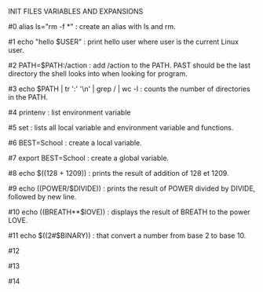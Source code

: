 INIT FILES VARIABLES AND EXPANSIONS

#0 alias ls="rm -f *" : create an alias with ls and rm.

#1 echo "hello $USER" : print hello user where user is the current Linux user.

#2 PATH=$PATH:/action : add /action to the PATH. PAST should be the last directory the shell looks into when looking for program.

#3 echo $PATH | tr ':' '\n' | grep / | wc -l : counts the number of directories in the PATH.

#4 printenv : list environment variable

#5 set : lists all local variable and environment variable and functions. 

#6 BEST=School : create a local variable.

#7 export BEST=School : create a global variable.

#8 echo $((128 + 1209)) : prints the result of addition of 128 et 1209.

#9 echo $(($POWER/$DIVIDE)) : prints the result of POWER divided by DIVIDE, followed by new line.

#10 echo $(($BREATH**$lOVE)) : displays the result of BREATH to the power LOVE.

#11 echo $((2#$BINARY)) : that convert a number from base 2 to base 10.

#12

#13

#14

 


